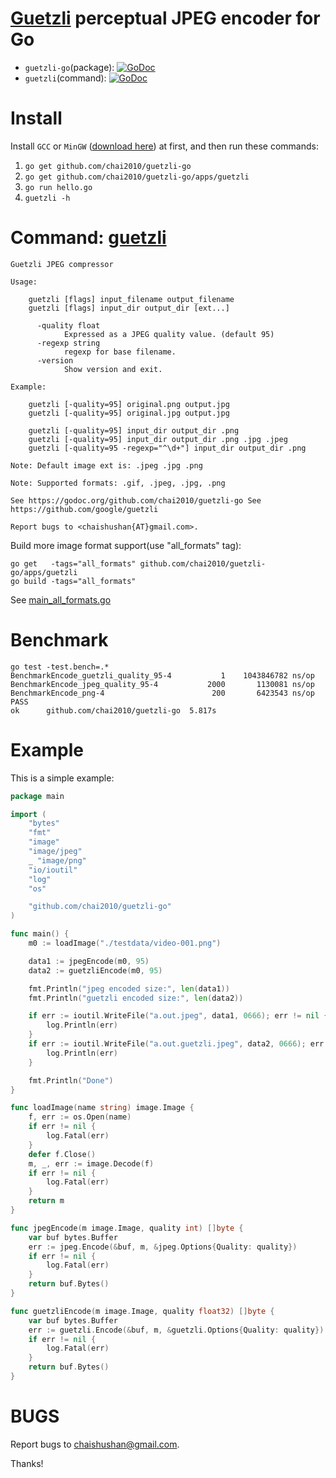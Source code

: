 # [Guetzli](https://github.com/google/guetzli) perceptual JPEG encoder for Go

- `guetzli-go`(package): [![GoDoc](https://godoc.org/github.com/chai2010/guetzli-go?status.svg)](https://godoc.org/github.com/chai2010/guetzli-go)
- `guetzli`(command): [![GoDoc](https://godoc.org/github.com/chai2010/guetzli-go/apps/guetzli?status.svg)](https://godoc.org/github.com/chai2010/guetzli-go/apps/guetzli)


Install
=======

Install `GCC` or `MinGW` ([download here](http://tdm-gcc.tdragon.net/download)) at first,
and then run these commands:

1. `go get github.com/chai2010/guetzli-go`
1. `go get github.com/chai2010/guetzli-go/apps/guetzli`
1. `go run hello.go`
1. `guetzli -h`


Command: [guetzli](apps/guetzli/main.go)
========================================

```
Guetzli JPEG compressor

Usage:

    guetzli [flags] input_filename output_filename
    guetzli [flags] input_dir output_dir [ext...]

      -quality float
            Expressed as a JPEG quality value. (default 95)
      -regexp string
            regexp for base filename.
      -version
            Show version and exit.

Example:

    guetzli [-quality=95] original.png output.jpg
    guetzli [-quality=95] original.jpg output.jpg

    guetzli [-quality=95] input_dir output_dir .png
    guetzli [-quality=95] input_dir output_dir .png .jpg .jpeg
    guetzli [-quality=95 -regexp="^\d+"] input_dir output_dir .png

Note: Default image ext is: .jpeg .jpg .png

Note: Supported formats: .gif, .jpeg, .jpg, .png

See https://godoc.org/github.com/chai2010/guetzli-go See
https://github.com/google/guetzli

Report bugs to <chaishushan{AT}gmail.com>.
```

Build more image format support(use "all_formats" tag):

```
go get   -tags="all_formats" github.com/chai2010/guetzli-go/apps/guetzli
go build -tags="all_formats"
```

See [main_all_formats.go](apps/guetzli/main_all_formats.go)

Benchmark
=========

```
go test -test.bench=.*
BenchmarkEncode_guetzli_quality_95-4   	       1	1043846782 ns/op
BenchmarkEncode_jpeg_quality_95-4      	    2000	   1130081 ns/op
BenchmarkEncode_png-4                  	     200	   6423543 ns/op
PASS
ok  	github.com/chai2010/guetzli-go	5.817s
```

Example
=======

This is a simple example:

```Go
package main

import (
	"bytes"
	"fmt"
	"image"
	"image/jpeg"
	_ "image/png"
	"io/ioutil"
	"log"
	"os"

	"github.com/chai2010/guetzli-go"
)

func main() {
	m0 := loadImage("./testdata/video-001.png")

	data1 := jpegEncode(m0, 95)
	data2 := guetzliEncode(m0, 95)

	fmt.Println("jpeg encoded size:", len(data1))
	fmt.Println("guetzli encoded size:", len(data2))

	if err := ioutil.WriteFile("a.out.jpeg", data1, 0666); err != nil {
		log.Println(err)
	}
	if err := ioutil.WriteFile("a.out.guetzli.jpeg", data2, 0666); err != nil {
		log.Println(err)
	}

	fmt.Println("Done")
}

func loadImage(name string) image.Image {
	f, err := os.Open(name)
	if err != nil {
		log.Fatal(err)
	}
	defer f.Close()
	m, _, err := image.Decode(f)
	if err != nil {
		log.Fatal(err)
	}
	return m
}

func jpegEncode(m image.Image, quality int) []byte {
	var buf bytes.Buffer
	err := jpeg.Encode(&buf, m, &jpeg.Options{Quality: quality})
	if err != nil {
		log.Fatal(err)
	}
	return buf.Bytes()
}

func guetzliEncode(m image.Image, quality float32) []byte {
	var buf bytes.Buffer
	err := guetzli.Encode(&buf, m, &guetzli.Options{Quality: quality})
	if err != nil {
		log.Fatal(err)
	}
	return buf.Bytes()
}
```

BUGS
====

Report bugs to <chaishushan@gmail.com>.

Thanks!
